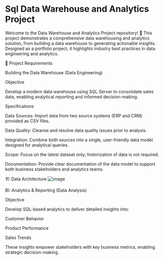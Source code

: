 # Sql Data Warehouse and Analytics Project
Welcome to the Data Warehouse and Analytics Project repository! 🚀
This project demonstrates a comprehensive data warehousing and analytics solution, from building a data warehouse to generating actionable insights. Designed as a portfolio project, it highlights industry best practices in data engineering and analytics.

🚀 Project Requirements

Building the Data Warehouse (Data Engineering)

Objective

Develop a modern data warehouse using SQL Server to consolidate sales data, enabling analytical reporting and informed decision-making.

Specifications

Data Sources: Import data from two source systems (ERP and CRM) provided as CSV files.

Data Quality: Cleanse and resolve data quality issues prior to analysis.

Integration: Combine both sources into a single, user-friendly data model designed for analytical queries.

Scope: Focus on the latest dataset only; historization of data is not required.

Documentation: Provide clear documentation of the data model to support both business stakeholders and analytics teams.

🏗️ Data Architecture
![image](https://github.com/user-attachments/assets/28022ba1-187e-4636-874c-14d8820f64e4)


BI: Analytics & Reporting (Data Analysis)

Objective

Develop SQL-based analytics to deliver detailed insights into:

Customer Behavior

Product Performance

Sales Trends

These insights empower stakeholders with key business metrics, enabling strategic decision-making.
